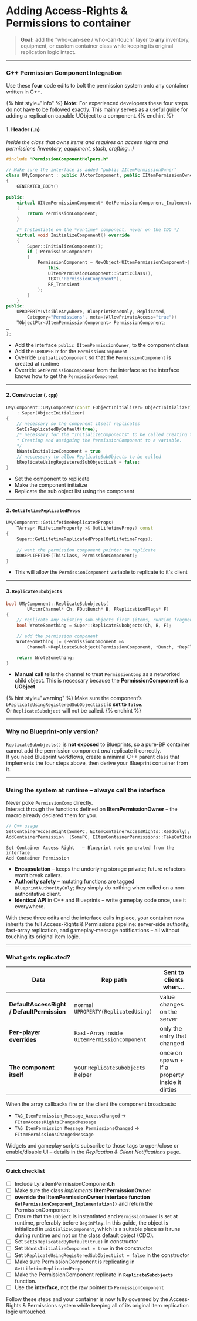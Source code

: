 # Adding Access-Rights & Permissions to container

> **Goal:** add the “who-can-see / who-can-touch” layer to **any** inventory, equipment, or custom container class while keeping its original replication logic intact.

***

### C++ Permission Component Integration

Use these **four** code edits to bolt the permission system onto any container written in C++.

{% hint style="info" %}
**Note:** For experienced developers these four steps do not have to be followed exactly. This mainly serves as a useful guide for adding a replication capable UObject to a component.
{% endhint %}

#### **1. Header (`.h`)**

_Inside the class that owns items and requires an access rights and permissions (inventory, equipment, stash, crafting…)_

```cpp
#include "PermissionComponentHelpers.h"

// Make sure the interface is added "public IItemPermissionOwner"
class UMyComponent : public UActorComponent, public IItemPermissionOwner
{
	GENERATED_BODY()
	
public:
	virtual UItemPermissionComponent* GetPermissionComponent_Implementation() override
	{
		return PermissionComponent;
	}

	/* Instantiate on the *runtime* component, never on the CDO */
	virtual void InitializeComponent() override
	{
		Super::InitializeComponent();
		if (!PermissionComponent)
		{
			PermissionComponent = NewObject<UItemPermissionComponent>(
				this,
				UItemPermissionComponent::StaticClass(),
				TEXT("PermissionComponent"),
				RF_Transient
			);
		}
	}
public:
	UPROPERTY(VisibleAnywhere, BlueprintReadOnly, Replicated, 
		Category="Permissions", meta=(AllowPrivateAccess="true"))								
	TObjectPtr<UItemPermissionComponent> PermissionComponent;		
…
};
```

* Add the interface `public IItemPermissionOwner`,  to the component class
* Add the `UPROPERTY` for the `PermissionComponent`
* Override `initializeComponent` so that the `PermissionComponent` is created at runtime
* Override `GetPermissionComponent` from the interface so the interface knows how to get the `PermissionComponent`

***

#### 2. Constructor (`.cpp`)

```cpp
UMyComponent::UMyComponent(const FObjectInitializer& ObjectInitializer)
	: Super(ObjectInitializer)
{
	// necessary so the component itself replicates
	SetIsReplicatedByDefault(true);
	/* necessary for the "InitializeComponents" to be called creating the
	* Creating and assigning the PermissionComponent to a variable.
	*/
	bWantsInitializeComponent = true
	// neccessary to allow ReplicateSubObjects to be called
	bReplicateUsingRegisteredSubObjectList = false;
}
```

* Set the component to replicate
* Make the component initialize
* Replicate the sub object list using the component

***

#### 2. `GetLifetimeReplicatedProps`&#x20;

```cpp
UMyComponent::GetLifetimeReplicatedProps(
	TArray< FLifetimeProperty >& OutLifetimeProps) const
{
	Super::GetLifetimeReplicatedProps(OutLifetimeProps);
	
	// want the permission component pointer to replicate
	DOREPLIFETIME(ThisClass, PermissionComponent);
}
```

* This will allow the `PermissionComponent` variable to replicate to it's client

***

#### **3. `ReplicateSubobjects`**

```cpp
bool UMyComponent::ReplicateSubobjects(
        UActorChannel* Ch, FOutBunch* B, FReplicationFlags* F)
{
	// replicate any existing sub-objects first (items, runtime fragments, …)
	bool WroteSomething = Super::ReplicateSubobjects(Ch, B, F);

	// add the permission component
	WroteSomething |= (PermissionComponent && 
		Channel->ReplicateSubobject(PermissionComponent, *Bunch, *RepFlags));

	return WroteSomething;
}
```

* **Manual call** tells the channel to treat `PermissionComp` as a networked child object. This is necessary because the **PermissionComponent** is a **UObject**

{% hint style="warning" %}
Make sure the component’s `bReplicateUsingRegisteredSubObjectList` is **set to `false`**.\
Or `ReplicateSubobject` will not be called.
{% endhint %}

***

### Why no Blueprint-only version?

`ReplicateSubobjects()` is **not exposed** to Blueprints, so a pure-BP container cannot add the permission component _and_ replicate it correctly.\
If you need Blueprint workflows, create a minimal C++ parent class that implements the four steps above, then derive your Blueprint container from it.

***

### Using the system at runtime – **always call the interface**

Never poke `PermissionComp` directly.\
Interact through the functions defined on **IItemPermissionOwner** – the macro already declared them for you.

```cpp
// C++ usage
SetContainerAccessRight(SomePC, EItemContainerAccessRights::ReadOnly);
AddContainerPermission  (SomePC, EItemContainerPermissions::TakeOutItems);
```

```blueprint
Set Container Access Right   ← Blueprint node generated from the interface
Add Container Permission
```

* **Encapsulation** – keeps the underlying storage private; future refactors won’t break callers.
* **Authority safety** – mutating functions are tagged `BlueprintAuthorityOnly`; they simply do nothing when called on a non-authoritative client.
* **Identical API** in C++ and Blueprints – write gameplay code once, use it everywhere.

With these three edits and the interface calls in place, your container now inherits the full Access-Rights & Permissions pipeline: server-side authority, fast-array replication, and gameplay-message notifications – all without touching its original item logic.

***

### What gets replicated?

| Data                                       | Rep path                                     | Sent to clients when…                           |
| ------------------------------------------ | -------------------------------------------- | ----------------------------------------------- |
| **DefaultAccessRight / DefaultPermission** | normal `UPROPERTY(ReplicatedUsing)`          | value changes on the server                     |
| **Per-player overrides**                   | Fast-Array inside `UItemPermissionComponent` | only the entry that changed                     |
| **The component itself**                   | your `ReplicateSubobjects` helper            | once on spawn + if a property inside it dirties |

When the array callbacks fire on the client the component broadcasts:

* `TAG_ItemPermission_Message_AccessChanged` → `FItemAccessRightsChangedMessage`
* `TAG_ItemPermission_Message_PermissionsChanged` → `FItemPermissionsChangedMessage`

Widgets and gameplay scripts subscribe to those tags to open/close or enable/disable UI – details in the _Replication & Client Notifications_ page.

***

#### Quick checklist

* [ ] Include LyraItemPermissionComponen&#x74;**.h**
* [ ] Make sure the class _implements_ **IItemPermissionOwner**
* [ ] **override the IItemPermissionOwner interface function `GetPermissionComponent_Implementation()`** and return the PermissionComponent
* [ ] Ensure that the `UObject` is instantiated and `PermissionOwner` is set at runtime, preferably before `BeginPlay`. In this guide, the object is initialized in `InitializeComponent`, which is a suitable place as it runs during runtime and not on the class default object (CDO).
* [ ] Set `SetIsReplicatedByDefault(true)` in constructor
* [ ] Set `bWantsInitializeComponent = true` in the constructor
* [ ] Set `bReplicateUsingRegisteredSubObjectList = false` in the constructor
* [ ] Make sure PermissionComponent is replicating in `GetLifetimeReplicatedProps`
* [ ] Make the PermissionComponent replicate in **`ReplicateSubobjects`** functio&#x6E;**.**
* [ ] Use the **interface**, not the raw pointer to `PermissionComponent`

Follow these steps and your container is now fully governed by the Access-Rights & Permissions system while keeping all of its original item replication logic untouched.
